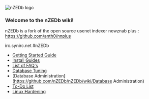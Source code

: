 ![nZEDb logo](https://raw.github.com/nZEDb/nZEDb/master/www/themes/Default/images/logo.png)
### Welcome to the nZEDb wiki!  

nZEDb is a fork of the open source usenet indexer newznab plus : https://github.com/anth0/nnplus

irc.synirc.net #nZEDb

* [Getting Started Guide](https://github.com/nZEDb/nZEDb/wiki/Getting-started-guide)
* [Install Guides](https://github.com/nZEDb/nZEDb/wiki/Install-Guides)
* [List of FAQ's](https://github.com/nZEDb/nZEDb/wiki/FAQ%27s)
* [Database Tuning](https://github.com/nZEDb/nZEDb/wiki/Database-tuning)
* [Database Administration](https://github.com/nZEDb/nZEDb/wiki/Database Administration)
* [To-Do List](https://github.com/nZEDb/nZEDb/wiki/ToDo-List---Things-that-need-to-get-done)
* [Linux Hardening](https://github.com/nZEDb/nZEDb/wiki/Linux-harding)